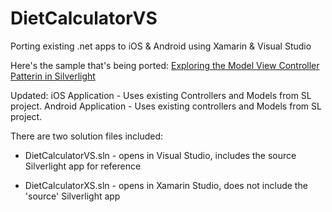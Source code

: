 DietCalculatorVS
================

Porting existing .net apps to iOS &amp; Android using Xamarin & Visual Studio

Here's the sample that's being ported: [Exploring the Model View Controller Patterin in Silverlight](http://www.silverlightshow.net/items/Exploring-the-Model-View-Controller-MVC-pattern.aspx)

Updated:
iOS Application - Uses existing Controllers and Models from SL project.
Android Application - Uses existing controllers and Models from SL project.

There are two solution files included:

* DietCalculatorVS.sln - opens in Visual Studio, includes the source Silverlight app for reference

* DietCalculatorXS.sln - opens in Xamarin Studio, does not include the 'source' Silverlight app




